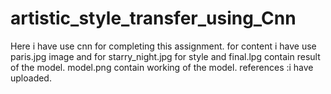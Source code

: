 # artistic_style_transfer_using_Cnn
Here i have use cnn for completing this assignment.
for content i have use paris.jpg image and for starry_night.jpg for style and final.lpg contain result of the model.
model.png contain working of the model.
references :i have uploaded.
